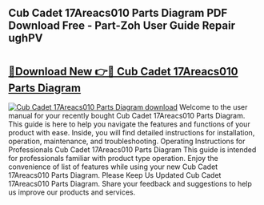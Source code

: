 ## Cub Cadet 17Areacs010 Parts Diagram PDF Download Free - Part-Zoh User Guide Repair ughPV

# <h2><a href="http://dftrmgp.blite.top/?on=Cub+Cadet+17Areacs010+Parts+Diagram">🔗Download New 👉🔴 Cub Cadet 17Areacs010 Parts Diagram</a></h2>

[![Cub Cadet 17Areacs010 Parts Diagram download](https://i.imgur.com/lujVjoI.png)](http://dftrmgp.blite.top/?on=Cub+Cadet+17Areacs010+Parts+Diagram)
Welcome to the user manual for your recently bought Cub Cadet 17Areacs010 Parts Diagram. This guide is here to help you navigate the features and functions of your product with ease. Inside, you will find detailed instructions for installation, operation, maintenance, and troubleshooting. Operating Instructions for Professionals Cub Cadet 17Areacs010 Parts Diagram This guide is intended for professionals familiar with product type operation. Enjoy the convenience of list of features while using your new Cub Cadet 17Areacs010 Parts Diagram. Please Keep Us Updated Cub Cadet 17Areacs010 Parts Diagram. Share your feedback and suggestions to help us improve our products and services.
